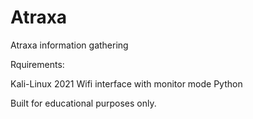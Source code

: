# Atraxa
Atraxa information gathering

Rquirements:

Kali-Linux 2021
Wifi interface with monitor mode 
Python 


Built for educational purposes only.
